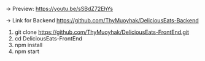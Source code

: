 -> Preview: https://youtu.be/sSBdZ72EhYs

-> Link for Backend https://github.com/ThyMuoyhak/DeliciousEats-Backend
1. git clone https://github.com/ThyMuoyhak/DeliciousEats-FrontEnd.git
2. cd DeliciousEats-FrontEnd
3. npm install
4. npm start
